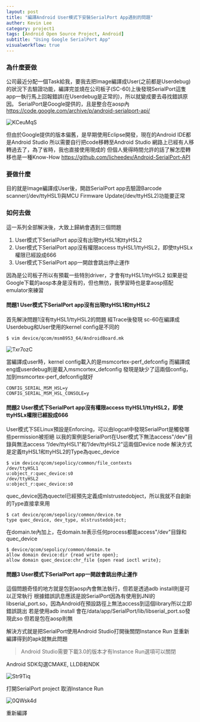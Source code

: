 ```yaml
---
layout: post
title: "編譯Android User模式下安裝SerialPort App遇到的問題"
auther: Kevin Lee
category: project1
tags: [Android Open Source Project, Android]
subtitle: "Using Google SerialPort App"
visualworkflow: true
---
```


### 為什麼要做

公司最近分配一個Task給我，要我去把Image編譯成User(之前都是Userdebug)的狀況下去驗證功能，編譯完並燒在公司板子(SC-60)上後發現SerialPort這隻app一執行馬上回報錯誤(在Userdebug是正常的)，所以就變成要去尋找錯誤原因。
SerialPort是Google提供的，且是整合在aosp內
https://code.google.com/archive/p/android-serialport-api/

![KCeuMqS]({{site.baseurl}}/img/KCeuMqS.png)

但由於Google提供的版本偏舊，是早期使用Eclipse開發，現在的Android IDE都是Android Studio
所以需要自行把code移轉至Android Studio
網路上已經有人移轉過去了，為了省時，我也直接使用現成的
但個人覺得時間允許的話了解怎麼轉移也是一種Know-How
https://github.com/licheedev/Android-SerialPort-API

### 要做什麼

目的就是Image編譯成User後，開啟SerialPort app去驗證Barcode scanner(/dev/ttyHSL1)與MCU Firmware Update(/dev/ttyHSL2)功能要正常

### 如何去做

這一系列全部解決後，大致上歸納會遇到三個問題

1. User模式下SerialPort app沒有出現ttyHSL1和ttyHSL2
2. User模式下SerialPort app沒有權限access ttyHSL1/ttyHSL2，即使ttyHSLx權限已經設成666
3. User模式下SerialPort app一開啟會跳出停止運作

因為是公司板子所以有預載一些特別driver，才會有ttyHSL1/ttyHSL2
如果是從Google下載的aosp本身是沒有的，但也無彷，我學習時也是拿aosp搭配emulator來練習

#### 問題1 User模式下SerialPort app沒有出現ttyHSL1和ttyHSL2

首先解決問題1沒有ttyHSL1/ttyHSL2的問題
經Trace後發現
sc-60在編譯成Userdebug和User使用的kernel config是不同的

```
$ vim device/qcom/msm8953_64/AndroidBoard.mk
```

![Txr7ozC]({{site.baseurl}}/img/Txr7ozC.png)

當編譯成user時，kernel config載入的是msmcortex-perf_defconfig
而編譯成eng或userdebug則是載入msmcortex_defconfig
發現是缺少了這兩個config，加到msmcortex-perf_defconfig就好

```
CONFIG_SERIAL_MSM_HSL=y
CONFIG_SERIAL_MSM_HSL_CONSOLE=y
```

#### 問題2 User模式下SerialPort app沒有權限access ttyHSL1/ttyHSL2，即使ttyHSLx權限已經設成666

User模式下SELinux預設是Enforcing，可以由logcat中發現SerialPort是觸發哪些permission被拒絕
以我的案例是SerialPort在User模式下無法access"/dev"目錄與無法access “/dev/ttyHSL1"和”/dev/ttyHSL2"這兩個Device node
解決方式是定義ttyHSL1和ttyHSL2的Type為quec_device

```
$ vim device/qcom/sepolicy/common/file_contexts
/dev/ttyHSL1                                    u:object_r:quec_device:s0
/dev/ttyHSL2                                    u:object_r:quec_device:s0
```

quec_device因為quectel已經預先定義成mlstrustedobject，所以我就不自創新的Type直接拿來用

```
$ cat device/qcom/sepolicy/common/device.te
type quec_device, dev_type, mlstrustedobject;
```

在domain.te內加上，在domain.te表示任何process都能access"/dev"目錄和quec_device

```
$ device/qcom/sepolicy/common/domain.te
allow domain device:dir {read write open};
allow domain quec_device:chr_file {open read ioctl write};
```

#### 問題3 User模式下SerialPort app一開啟會跳出停止運作

這個問題奇怪的地方就是包到aosp內會無法執行，但若是透過adb install則是可以正常執行
根據錯誤訊息應該是說SerialPort因為有使用到JNI的libserial_port.so，因為Android在預設路徑上無法access到這個library所以立即錯誤跳出
若是使用adb install
會在/data/app/SerialPort/lib/libserial_port.so發現此so
但若是包在aosp則無

解決方式就是把SerialPort使用Android Studio打開後關閉Instance Run
並重新編譯得到的apk就無此問題

> Android Studio需要下載3.0的版本才有Instance Run選項可以關閉

Android SDK勾選CMAKE, LLDB和NDK

![Str9Tiq]({{site.baseurl}}/img/Str9Tiq.png)

打開SerialPort project
取消Instance Run

![0QWsk4d]({{site.baseurl}}/img/0QWsk4d.png)

重新編譯